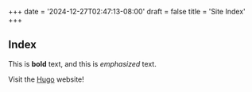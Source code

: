 +++
date = '2024-12-27T02:47:13-08:00'
draft = false
title = 'Site Index'
+++

## Index

This is **bold** text, and this is _emphasized_ text.

Visit the [Hugo](https://gohugo.io) website!
